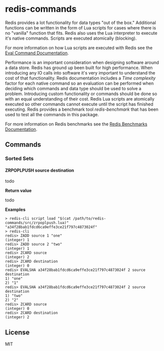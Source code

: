 # redis-commands

Redis provides a lot functionality for data types "out of the box." Additional functions can be written in the form of Lua scripts
for cases where there is no "vanilla" function that fits. Redis also uses the Lua interpreter to execute it's native commands. Scripts
are executed atomically (blocking).

For more information on how Lua scripts are executed with Redis see the [Eval Command Documentation](http://redis.io/commands/eval).

Performance is an important consideration when designing software around a data store. Redis has ground up been built for high performance. When
introducing any IO calls into software it's very important to understand the cost of that functionality. Redis documentation includes a *Time complexity* 
factor for each native command so an evaluation can be performed when deciding which commands and data type should be used to solve a problem. Introducing 
custom functionality or commands should be done so with an equal understanding of their cost. Redis Lua scripts are atomically executed so other commands
cannot execute until the script has finished executing. Redis provides a benchmark tool *redis-benchmark* that has been used to test all the commands in 
this package.

For more information on Redis benchmarks see the [Redis Benchmarks Documentation](http://redis.io/topics/benchmarks).

## Commands

### Sorted Sets

#### ZRPOPLPUSH source destination

todo

**Return value**

todo

**Examples**

```
> redis-cli script load "$(cat /path/to/redis-commands/src/zrpoplpush.lua)"
"a34f28bab1fdcd6ca9effe3ce21f797c4873024f"
> redis-cli
redis> ZADD source 1 "one"
(integer) 1
redis> ZADD source 2 "two"
(integer) 1
redis> ZCARD source
(integer) 2
redis> ZCARD destination
(integer) 0
redis> EVALSHA a34f28bab1fdcd6ca9effe3ce21f797c4873024f 2 source destination
1) "one"
2) "1"
redis> EVALSHA a34f28bab1fdcd6ca9effe3ce21f797c4873024f 2 source destination
1) "two"
2) "2"
redis> ZCARD source
(integer) 0
redis> ZCARD destination
(integer) 2
```

## License

MIT